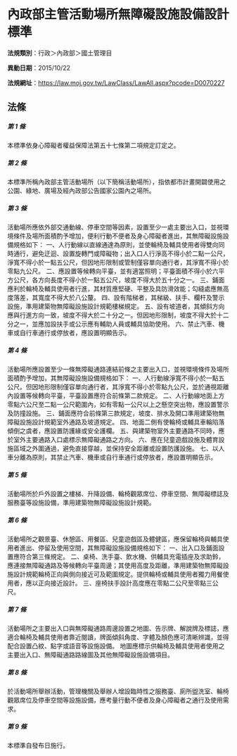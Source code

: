 # 內政部主管活動場所無障礙設施設備設計標準

**法規類別**：行政＞內政部＞國土管理目

**異動日期**：2015/10/22  

**法規網址**：https://law.moj.gov.tw/LawClass/LawAll.aspx?pcode=D0070227





## 法條
##### 第 1 條
本標準依身心障礙者權益保障法第五十七條第二項規定訂定之。

##### 第 2 條
本標準所稱內政部主管活動場所（以下簡稱活動場所），指依都市計畫開闢使用之公園、綠地、廣場及經內政部公告國家公園內之場所。

##### 第 3 條
活動場所應依外部交通動線、停車空間等因素，設置至少一處主要出入口，並視環境條件及場所面積酌予增加，便利行動不便者及身心障礙者進出，其無障礙設施設備規格如下：
一、人行動線以直線通達為原則，並使輪椅及輔具使用者得雙向同時通行，避免迂迴、設置旋轉門或障礙物；出入口人行淨高不得小於二點一公尺，淨寬不得小於一點五公尺，但因地形限制或管制僅容單向通行者，其淨寬不得小於零點九公尺。
二、應設置等候轉向平臺，並有適當照明；平臺面積不得小於六平方公尺，各方向長度不得小於一點五公尺，坡度不得大於五十分之一。
三、鋪面應利於輪椅及輔具使用者行進，其材質應堅硬、平整及具防滑效能；勾縫處應無高度落差，其寬度不得大於八公釐。
四、設有階梯者，其梯級、扶手、欄杆及警示設施，準用建築物無障礙設施設計規範樓梯規定。
五、設有坡道者，其傾斜方向應與行進方向一致，坡度不得大於二十分之一。但因地形限制，坡度不得大於十二分之一，並應加設扶手或公示應有輔助人員或輔具協助使用。
六、禁止汽車、機車或自行車通行或停放者，應設置明顯告示。

##### 第 4 條
活動場所應設置至少一條無障礙通路連結前條之主要出入口，並視環境條件及場所面積酌予增加，其無障礙設施設備規格如下：
一、人行動線淨寬不得小於一點五公尺。但因地形限制僅容單向通行者，其淨寬不得小於零點九公尺，並於通視距離內設置等候轉向平臺，平臺設置應符合前條第二款規定。
二、人行動線地面上方零點六公尺至二點一公尺範圍內，如有零點一公尺以上之懸空突出物，應設置警示及防撞設施。
三、鋪面應符合前條第三款規定，坡度、排水及開口準用建築物無障礙設施設計規範室外通路及坡道規定。
四、地面二側有使輪椅或輔具車輪陷落傾倒之虞者，應設置防護緣或安全護欄。
五、與建築物室外主要通路不同時，應於室外主要通路入口處標示無障礙通路之方向。
六、應在兒童遊戲設施及體育設施區域之外圍通過，避免直接穿越，並保持安全距離或設置防護設施。
七、以人車分離為原則，其禁止汽車、機車或自行車通行或停放者，應設置明顯告示。

##### 第 5 條
活動場所於戶外設置之樓梯、升降設備、輪椅觀眾席位、停車空間、無障礙標誌及服務臺等設施設備，準用建築物無障礙設施設計規範。

##### 第 6 條
活動場所之觀景臺、休憩區、用餐區、兒童遊戲區及體健區，應保留輪椅與輔具使用者進出、停留及使用空間，其無障礙設施設備規格如下：
一、出入口及鋪面設置應符合第三條規定。
二、桌椅、洗手臺、飲水機、供輔具充電插座及求助鈴，應連接無障礙通路及等候轉向平臺周邊；其使用高度及距離，準用建築物無障礙設施設計規範輪椅正向與側向接近可及範圍規定。提供輪椅或輔具使用者獨力用餐使用者，應以正向接近設計。
三、座椅扶手設計高度應在零點二公尺至零點三公尺。

##### 第 7 條
活動場所之主要出入口與無障礙通路周邊設置之地圖、告示牌、解說牌及標誌，應適合輪椅及輔具使用者靠近閱讀，牌面傾斜角度、字體及顏色應可清晰辨識，並得配合設置凸紋、點字或語音等設施設備。
地圖應標示供輪椅及輔具使用者使用之主要出入口、無障礙通路路線圖及其他無障礙設施設備項目。

##### 第 8 條
於活動場所舉辦活動，管理機關及舉辦人增設臨時性之服務臺、廁所盥洗室、輪椅觀眾席位及停車空間等設施設備，應考量行動不便者及身心障礙者之通行及使用需求。

##### 第 9 條
本標準自發布日施行。



